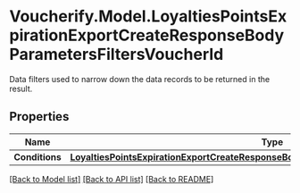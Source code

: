 # Voucherify.Model.LoyaltiesPointsExpirationExportCreateResponseBodyParametersFiltersVoucherId
Data filters used to narrow down the data records to be returned in the result.

## Properties

Name | Type | Description | Notes
------------ | ------------- | ------------- | -------------
**Conditions** | [**LoyaltiesPointsExpirationExportCreateResponseBodyParametersFiltersVoucherIdConditions**](LoyaltiesPointsExpirationExportCreateResponseBodyParametersFiltersVoucherIdConditions.md) |  | [optional] 

[[Back to Model list]](../README.md#documentation-for-models) [[Back to API list]](../README.md#documentation-for-api-endpoints) [[Back to README]](../README.md)

